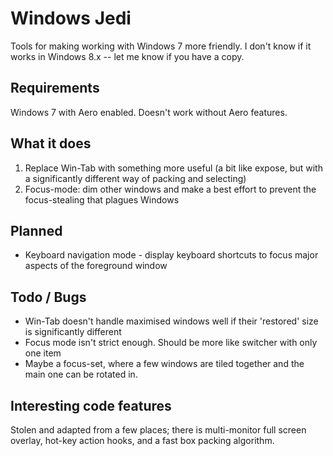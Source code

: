 Windows Jedi
============

Tools for making working with Windows 7 more friendly.
I don't know if it works in Windows 8.x -- let me know if you have a copy.

Requirements
------------
Windows 7 with Aero enabled. Doesn't work without Aero features.

What it does
------------
 1) Replace Win-Tab with something more useful (a bit like expose, but with a significantly different way of packing and selecting)
 2) Focus-mode: dim other windows and make a best effort to prevent the focus-stealing that plagues Windows
 
Planned
-------
 * Keyboard navigation mode - display keyboard shortcuts to focus major aspects of the foreground window

Todo / Bugs
-----------
 * Win-Tab doesn't handle maximised windows well if their 'restored' size is significantly different
 * Focus mode isn't strict enough. Should be more like switcher with only one item
 * Maybe a focus-set, where a few windows are tiled together and the main one can be rotated in.

Interesting code features
-------------------------
Stolen and adapted from a few places; there is multi-monitor full screen overlay, hot-key action hooks, and a fast box packing algorithm.